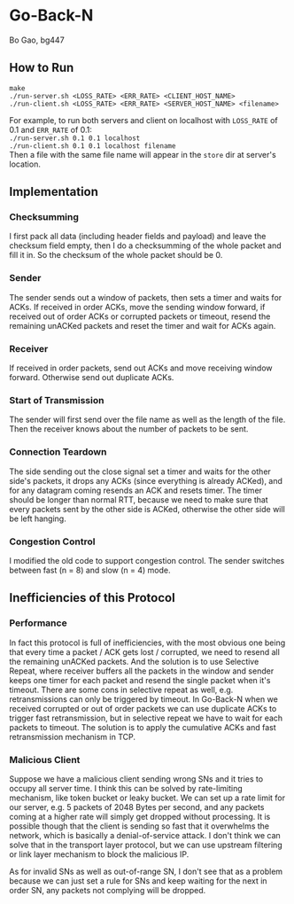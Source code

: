 # Go-Back-N
Bo Gao, bg447

## How to Run

```
make
./run-server.sh <LOSS_RATE> <ERR_RATE> <CLIENT_HOST_NAME>
./run-client.sh <LOSS_RATE> <ERR_RATE> <SERVER_HOST_NAME> <filename>
```

For example, to run both servers and client on localhost with `LOSS_RATE` of 0.1 and `ERR_RATE` of 0.1:<br/>
`./run-server.sh 0.1 0.1 localhost`<br/>
`./run-client.sh 0.1 0.1 localhost filename`<br/>
Then a file with the same file name will appear in the `store` dir at server's location.

## Implementation

### Checksumming
I first pack all data (including header fields and payload) and leave the checksum field empty, then I do a checksumming of the whole packet and fill it in. So the checksum of the whole packet should be 0.
### Sender
The sender sends out a window of packets, then sets a timer and waits for ACKs. If received in order ACKs, move the sending window forward, if received out of order ACKs or corrupted packets or timeout, resend the remaining unACKed packets and reset the timer and wait for ACKs again.
### Receiver
If received in order packets, send out ACKs and move receiving window forward. Otherwise send out duplicate ACKs.
### Start of Transmission
The sender will first send over the file name as well as the length of the file. Then the receiver knows about the number of packets to be sent.
### Connection Teardown
The side sending out the close signal set a timer and waits for the other side's packets, it drops any ACKs (since everything is already ACKed), and for any datagram coming resends an ACK and resets timer. The timer should be longer than normal RTT, because we need to make sure that every packets sent by the other side is ACKed, otherwise the other side will be left hanging.
### Congestion Control
I modified the old code to support congestion control. The sender switches between fast (n = 8) and slow (n = 4) mode.

## Inefficiencies of this Protocol
### Performance
In fact this protocol is full of inefficiencies, with the most obvious one being that every time a packet / ACK gets lost / corrupted, we need to resend all the remaining unACKed packets. And the solution is to use Selective Repeat, where receiver buffers all the packets in the window and sender keeps one timer for each packet and resend the single packet when it's timeout. There are some cons in selective repeat as well, e.g. retransmissions can only be triggered by timeout. In Go-Back-N when we received corrupted or out of order packets we can use duplicate ACKs to trigger fast retransmission, but in selective repeat we have to wait for each packets to timeout. The solution is to apply the cumulative ACKs and fast retransmission mechanism in TCP.

### Malicious Client
Suppose we have a malicious client sending wrong SNs and it tries to occupy all server time. I think this can be solved by rate-limiting mechanism, like token bucket or leaky bucket. We can set up a rate limit for our server, e.g. 5 packets of 2048 Bytes per second, and any packets coming at a higher rate will simply get dropped without processing. It is possible though that the client is sending so fast that it overwhelms the network, which is basically a denial-of-service attack. I don't think we can solve that in the transport layer protocol, but we can use upstream filtering or link layer mechanism to block the malicious IP.

As for invalid SNs as well as out-of-range SN, I don't see that as a problem because we can just set a rule for SNs and keep waiting for the next in order SN, any packets not complying will be dropped.
